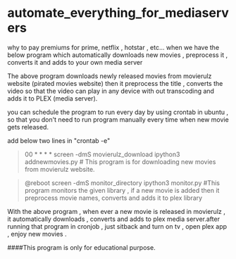 # automate_everything_for_mediaservers
why to pay premiums for prime, netflix , hotstar , etc... when we have the below program which automatically downloads new movies , preprocess it , converts it and adds to your own media server

The above program downloads newly released movies from movierulz website (pirated movies website) then it preprocess the title , converts the video so that the video can play in any device with out transcoding and adds it to PLEX (media server). 

you can schedule the program to run every day by using crontab in ubuntu  , so that you don't need to run program manually every time when new movie gets released. 

add below two lines in "crontab -e"
>00 * * * * screen -dmS movierulz_download ipython3 addnewmovies.py  # This program is for downloading new movies from movierulz website.

>@reboot screen -dmS monitor_directory ipython3 monitor.py #This program monitors the given library , if a new movie is added then it preprocess movie names, converts and adds it to plex library 

With the above program , when ever a new movie is released in movierulz , it automatically downloads , converts  and adds to plex media server.after running that program in cronjob , just sitback and turn on tv , open plex app , enjoy new movies . 

####This program is only for educational purpose.
